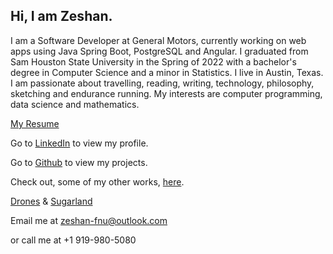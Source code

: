 ## Hi, I am Zeshan.

I am a Software Developer at General Motors, currently working on web apps using Java Spring Boot, PostgreSQL and Angular. I graduated from Sam Houston State University in the Spring of 2022 with a bachelor's degree in Computer Science and a minor in Statistics. I live in Austin, Texas. I am passionate about travelling, reading, writing, technology, philosophy, sketching and endurance running. My interests are computer programming, data science and mathematics.

[My Resume](Resume.jpg)

Go to [LinkedIn](https://www.linkedin.com/in/Zeshan-Fnu/) to view my profile.

Go to [Github](https://github.com/Zeshan-Fnu) to view my projects.

Check out, some of my other works, [here](works.html).

[Drones](drones.pdf) & [Sugarland](sugarland.pdf)

Email me at zeshan-fnu@outlook.com

or call me at +1 919-980-5080
